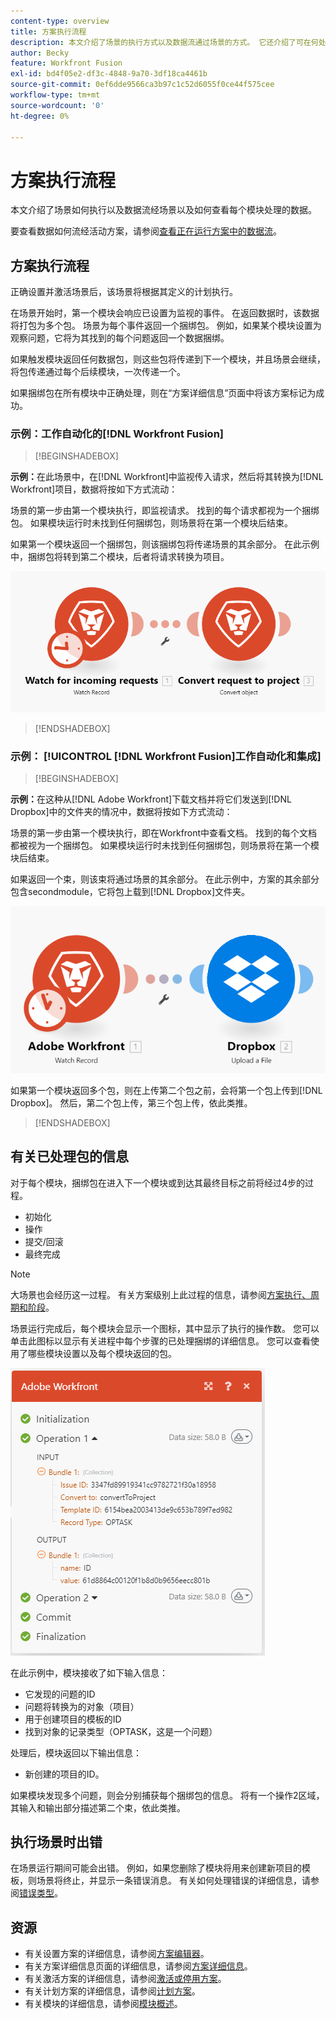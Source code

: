 ```yaml
---
content-type: overview
title: 方案执行流程
description: 本文介绍了场景的执行方式以及数据流通过场景的方式。 它还介绍了可在何处找到有关已处理数据的信息以及如何读取该信息。
author: Becky
feature: Workfront Fusion
exl-id: bd4f05e2-df3c-4848-9a70-3df18ca4461b
source-git-commit: 0ef6dde9566ca3b97c1c52d6055f0ce44f575cee
workflow-type: tm+mt
source-wordcount: '0'
ht-degree: 0%

---
```


# 方案执行流程

本文介绍了场景如何执行以及数据流经场景以及如何查看每个模块处理的数据。

要查看数据如何流经活动方案，请参阅[查看正在运行方案中的数据流](/help/workfront-fusion/manage-scenarios/view-scenario-data-flow.md)。

## 方案执行流程

正确设置并激活场景后，该场景将根据其定义的计划执行。

在场景开始时，第一个模块会响应已设置为监视的事件。 在返回数据时，该数据将打包为多个包。 场景为每个事件返回一个捆绑包。 例如，如果某个模块设置为观察问题，它将为其找到的每个问题返回一个数据捆绑。

如果触发模块返回任何数据包，则这些包将传递到下一个模块，并且场景会继续，将包传递通过每个后续模块，一次传递一个。

如果捆绑包在所有模块中正确处理，则在“方案详细信息”页面中将该方案标记为成功。

### 示例：工作自动化的[!DNL Workfront Fusion]

>[!BEGINSHADEBOX]

**示例：**&#x200B;在此场景中，在[!DNL Workfront]中监视传入请求，然后将其转换为[!DNL Workfront]项目，数据将按如下方式流动：

场景的第一步由第一个模块执行，即监视请求。 找到的每个请求都视为一个捆绑包。 如果模块运行时未找到任何捆绑包，则场景将在第一个模块后结束。

如果第一个模块返回一个捆绑包，则该捆绑包将传递场景的其余部分。 在此示例中，捆绑包将转到第二个模块，后者将请求转换为项目。

![Workfront场景的执行流程](assets/example-execution-flow-wf-only.png)

>[!ENDSHADEBOX]

### 示例： [!UICONTROL [!DNL Workfront Fusion]工作自动化和集成]

>[!BEGINSHADEBOX]

**示例：**&#x200B;在这种从[!DNL Adobe Workfront]下载文档并将它们发送到[!DNL Dropbox]中的文件夹的情况中，数据将按如下方式流动：

场景的第一步由第一个模块执行，即在Workfront中查看文档。 找到的每个文档都被视为一个捆绑包。 如果模块运行时未找到任何捆绑包，则场景将在第一个模块后结束。

如果返回一个束，则该束将通过场景的其余部分。 在此示例中，方案的其余部分包含secondmodule，它将包上载到[!DNL Dropbox]文件夹。

![集成方案的执行流程](assets/example-execution-flow-wf-dropbox.png)

如果第一个模块返回多个包，则在上传第二个包之前，会将第一个包上传到[!DNL Dropbox]。 然后，第二个包上传，第三个包上传，依此类推。

>[!ENDSHADEBOX]

## 有关已处理包的信息

对于每个模块，捆绑包在进入下一个模块或到达其最终目标之前将经过4步的过程。

* 初始化
* 操作
* 提交/回滚
* 最终完成

>[!NOTE]
>
>大场景也会经历这一过程。 有关方案级别上此过程的信息，请参阅[方案执行、周期和阶段](/help/workfront-fusion/references/scenarios/scenario-execution-cycles-phases.md)。

场景运行完成后，每个模块会显示一个图标，其中显示了执行的操作数。 您可以单击此图标以显示有关进程中每个步骤的已处理捆绑的详细信息。 您可以查看使用了哪些模块设置以及每个模块返回的包。

![已处理的包](assets/Info-processed-bundles.png)

在此示例中，模块接收了如下输入信息：

* 它发现的问题的ID
* 问题将转换为的对象（项目）
* 用于创建项目的模板的ID
* 找到对象的记录类型（OPTASK，这是一个问题）

处理后，模块返回以下输出信息：

* 新创建的项目的ID。

如果模块发现多个问题，则会分别捕获每个捆绑包的信息。 将有一个操作2区域，其输入和输出部分描述第二个束，依此类推。

## 执行场景时出错

在场景运行期间可能会出错。 例如，如果您删除了模块将用来创建新项目的模板，则场景将终止，并显示一条错误消息。 有关如何处理错误的详细信息，请参阅[错误类型](/help/workfront-fusion/references/errors/error-processing.md)。

## 资源

* 有关设置方案的详细信息，请参阅[方案编辑器](/help/workfront-fusion/get-started-with-fusion/navigate-fusion/scenario-editor.md)。
* 有关方案详细信息页面的详细信息，请参阅[方案详细信息](/help/workfront-fusion/get-started-with-fusion/navigate-fusion/scenario-details.md)。
* 有关激活方案的详细信息，请参阅[激活或停用方案](/help/workfront-fusion/manage-scenarios/activate-deactivate-scenarios.md)。
* 有关计划方案的详细信息，请参阅[计划方案](/help/workfront-fusion/create-scenarios/config-scenarios-settings/schedule-a-scenario.md)。
* 有关模块的详细信息，请参阅[模块概述](/help/workfront-fusion/get-started-with-fusion/understand-fusion/module-overview.md)。
